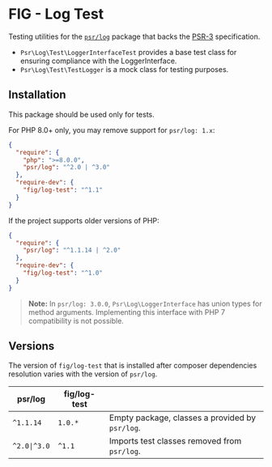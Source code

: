 # FIG - Log Test
Testing utilities for the [`psr/log`][] package that backs the [PSR-3][] specification.

 * `Psr\Log\Test\LoggerInterfaceTest` provides a base test class for ensuring compliance with the LoggerInterface.
 * `Psr\Log\Test\TestLogger` is a mock class for testing purposes.

## Installation

This package should be used only for tests.

For PHP 8.0+ only, you may remove support for `psr/log: 1.x`:

```json
{
  "require": {
    "php": ">=8.0.0",
    "psr/log": "^2.0 | ^3.0"
  },
  "require-dev": {
    "fig/log-test": "^1.1"
  }
}
```

If the project supports older versions of PHP:

```json
{
  "require": {
    "psr/log": "^1.1.14 | ^2.0"
  },
  "require-dev": {
    "fig/log-test": "^1.0"
  }
}
```

> **Note:** In `psr/log: 3.0.0`, `Psr\Log\LoggerInterface` has union types for method arguments.
> Implementing this interface with PHP 7 compatibility is not possible.

## Versions

The version of `fig/log-test` that is installed after composer dependencies resolution varies with the version of `psr/log`.

| psr/log       | fig/log-test |                                                 |
|---------------|---------------|-------------------------------------------------|
| `^1.1.14`     | `1.0.*`       | Empty package, classes a provided by `psr/log`. |
| `^2.0\|^3.0`  | `^1.1`        | Imports test classes removed from `psr/log`.    |

[`psr/log`]: https://packagist.org/packages/psr/log
[PSR-3]: https://www.php-fig.org/psr/psr-3/
